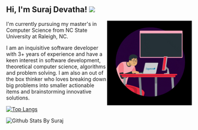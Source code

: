 <h2> Hi, I'm Suraj Devatha! <img src="https://media.giphy.com/media/mGcNjsfWAjY5AEZNw6/giphy.gif" width="50"></h2>

<img align='right' src="https://github.com/surajdm123/surajdm123/blob/main/coder1.gif" width="230">

I'm currently pursuing my master's in Computer Science from NC State University at Raleigh, NC. 

I am an inquisitive software developer with 3+ years of experience and have a keen interest in software development, theoretical computer science, algorithms and problem solving.
I am also an out of the box thinker who loves breaking down big problems into smaller actionable items and brainstorming innovative solutions.

[![Top Langs](https://github-readme-stats.vercel.app/api/top-langs/?username=anuraghazra&langs_count=8)](https://github.com/anuraghazra/github-readme-stats)


![Github Stats By Suraj](https://github-readme-stats.vercel.app/api?username=surajdm123&show_icons=true&title_color=fff&icon_color=79ff97&text_color=9f9f9f&bg_color=151515)  
</br>

<!--
**surajdm123/surajdm123** is a ✨ _special_ ✨ repository because its `README.md` (this file) appears on your GitHub profile.

Here are some ideas to get you started:

- 🔭 I’m currently working on ...
- 🌱 I’m currently learning ...
- 👯 I’m looking to collaborate on ...
- 🤔 I’m looking for help with ...
- 💬 Ask me about ...
- 📫 How to reach me: ...
- 😄 Pronouns: ...
- ⚡ Fun fact: ...
-->
